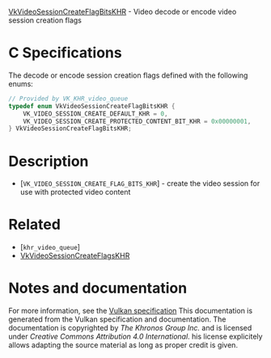 [VkVideoSessionCreateFlagBitsKHR](https://www.khronos.org/registry/vulkan/specs/1.3-extensions/man/html/VkVideoSessionCreateFlagBitsKHR.html) - Video decode or encode video session creation flags

# C Specifications
The decode or encode session creation flags defined with the following
enums:
```c
// Provided by VK_KHR_video_queue
typedef enum VkVideoSessionCreateFlagBitsKHR {
    VK_VIDEO_SESSION_CREATE_DEFAULT_KHR = 0,
    VK_VIDEO_SESSION_CREATE_PROTECTED_CONTENT_BIT_KHR = 0x00000001,
} VkVideoSessionCreateFlagBitsKHR;
```

# Description
- [`VK_VIDEO_SESSION_CREATE_FLAG_BITS_KHR`] - create the video session for use with protected video content

# Related
- [`khr_video_queue`]
- [VkVideoSessionCreateFlagsKHR]()

# Notes and documentation
For more information, see the [Vulkan specification](https://www.khronos.org/registry/vulkan/specs/1.3-extensions/html/vkspec.html)
This documentation is generated from the Vulkan specification and documentation.
The documentation is copyrighted by *The Khronos Group Inc.* and is licensed under *Creative Commons Attribution 4.0 International*.
his license explicitely allows adapting the source material as long as proper credit is given.
        